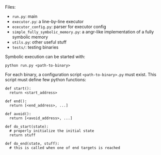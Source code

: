 Files:
- `run.py`: main
- `executor.py`: a line-by-line executor
- `ececutor_config.py`: parser for executor config
- `simple_fully_symbolic_memory.py`: a angr-like implementation of a fully symbolic memory
- `utils.py`: other useful stuff
- `tests/`: testing binaries


Symbolic execution can be started with:

    python run.py <path-to-binary>
    
For each binary, a configuration script `<path-to-binary>.py` must exist. This script must define few python functions:

    def start():
      return <start_address>

    def end():
      return [<end_address>, ...]

    def avoid():
      return [<avoid_address>, ...]

    def do_start(state):
      # properly initialize the initial state
      return stuff

    def do_end(state, stuff):
      # this is called when one of end targets is reached
